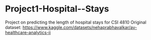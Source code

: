 # Project1-Hospital--Stays
Project on predicting the length of hospital stays for CSI 4810
Original dataset: https://www.kaggle.com/datasets/nehaprabhavalkar/av-healthcare-analytics-ii
